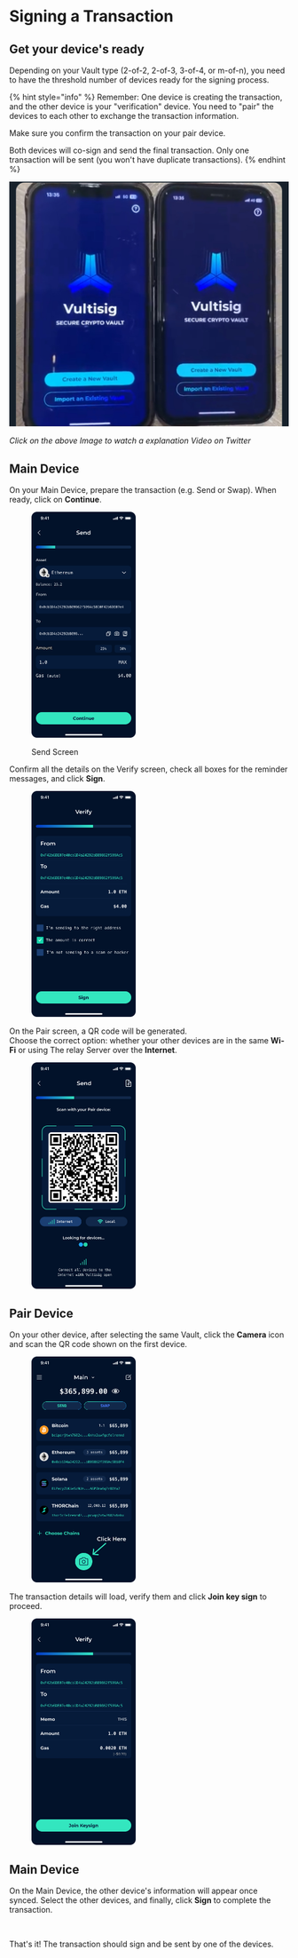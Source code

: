 # Signing a Transaction

## Get your device's ready

Depending on your Vault type (2-of-2, 2-of-3, 3-of-4, or m-of-n), you need to have the threshold number of devices ready for the signing process.

{% hint style="info" %}
Remember: One device is creating the transaction, and the other device is your "verification" device. You need to "pair" the devices to each other to exchange the transaction information.

Make sure you confirm the transaction on your pair device.

Both devices will co-sign and send the final transaction. Only one transaction will be sent (you won't have duplicate transactions).
{% endhint %}

[![](../../.gitbook/assets/TwitterVideoThumbnail.jpeg)](https://twitter.com/iceman00008/status/1824690627843592573/video/1)

_Click on the above Image to watch a explanation Video on Twitter_

## Main Device

On your Main Device, prepare the transaction (e.g. Send or Swap). When ready, click on **Continue**.

<figure><img src="../../.gitbook/assets/Send.png" alt="" width="188"><figcaption><p>Send Screen</p></figcaption></figure>

Confirm all the details on the Verify screen, check all boxes for the reminder messages, and click **Sign**.

<figure><img src="../../.gitbook/assets/Verify.png" alt="" width="188"><figcaption></figcaption></figure>

On the Pair screen, a QR code will be generated. \
Choose the correct option: whether your other devices are in the same **Wi-Fi** or using The relay Server over the **Internet**.

<figure><img src="../../.gitbook/assets/Send pair.png" alt="" width="188"><figcaption></figcaption></figure>

## Pair Device

On your other device, after selecting the same Vault, click the **Camera** icon and scan the QR code shown on the first device.

<figure><img src="../../.gitbook/assets/Main pair.png" alt="" width="188"><figcaption></figcaption></figure>

The transaction details will load, verify them and click **Join key sign** to proceed.

<figure><img src="../../.gitbook/assets/Verify pair.png" alt="" width="188"><figcaption></figcaption></figure>

## Main Device

On the Main Device, the other device's information will appear once synced. Select the other devices, and finally, click **Sign** to complete the transaction.

<figure><img src="../../.gitbook/assets/SignTx-6.jpeg" alt="" width="188"><figcaption></figcaption></figure>

That's it! The transaction should sign and be sent by one of the devices.

